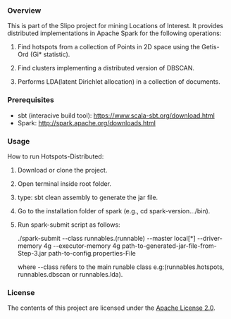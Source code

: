 ### Overview
This is part of the Slipo project for mining Locations of Interest. It provides distributed implementations in Apache Spark for the following operations:

1. Find hotspots from a collection of Points in 2D space using the Getis-Ord (Gi* statistic).

2. Find clusters implementing a distributed version of DBSCAN.

3. Performs LDA(latent Dirichlet allocation) in a collection of documents.

### Prerequisites

- sbt (interacive build tool): https://www.scala-sbt.org/download.html
 - Spark: http://spark.apache.org/downloads.html

### Usage

How to run Hotspots-Distributed:

1. Download or clone the project.

2. Open terminal inside root folder.

3. type: sbt clean assembly to generate the jar file.

4. Go to the installation folder of spark (e.g., cd spark-version.../bin).

5. Run spark-submit script as follows:

     ./spark-submit --class runnables.(runnable) --master local[*]  --driver-memory 4g --executor-memory 4g  path-to-generated-jar-file-from-Step-3.jar  path-to-config.properties-File
 
    where --class refers to the main runable class e.g:(runnables.hotspots, runnables.dbscan or runnables.lda).

### License

The contents of this project are licensed under the [Apache License 2.0](https://github.com/SLIPO-EU/loci/blob/master/LICENSE).
